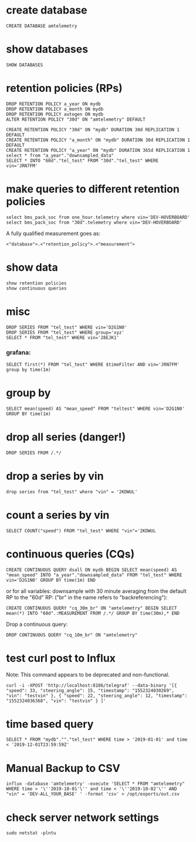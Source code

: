 # create database
```
CREATE DATABASE amtelemetry
```

# show databases
```
SHOW DATABASES
```

# retention policies (RPs)
```
DROP RETENTION POLICY a_year ON mydb
DROP RETENTION POLICY a_month ON mydb
DROP RETENTION POLICY autogen ON mydb
ALTER RETENTION POLICY "30d" ON "amtelemetry" DEFAULT

CREATE RETENTION POLICY "30d" ON "mydb" DURATION 30d REPLICATION 1 DEFAULT
CREATE RETENTION POLICY "a_month" ON "mydb" DURATION 30d REPLICATION 1 DEFAULT
CREATE RETENTION POLICY "a_year" ON "mydb" DURATION 365d REPLICATION 1
select * from "a_year"."downsampled_data"
SELECT * INTO "60d"."tel_test" FROM "30d"."tel_test" WHERE vin='JRN7FM'
```

# make queries to different retention policies
```
select bms_pack_soc from one_hour.telemetry where vin='DEV-HOVERBOARD'
select bms_pack_soc from "30d".telemetry where vin='DEV-HOVERBOARD'
```
A fully qualified measurement goes as:
```
<"database">.<"retention_policy">.<"measurement">
```

# show data
```
show retention policies
show continuous queries
```

# misc
```
DROP SERIES FROM "tel_test" WHERE vin='D2G1N0'
DROP SERIES FROM "tel_test" WHERE group='xyz'
SELECT * FROM "tel_test" WHERE vin='28EJK1'
```
### grafana:
```
SELECT first(*) FROM "tel_test" WHERE $timeFilter AND vin='JRN7FM' group by time(1m)
```

# group by
```
SELECT mean(speed) AS "mean_speed" FROM "teltest" WHERE vin='D2G1N0' GROUP BY time(1m)
```

# drop all series (danger!)
```
DROP SERIES FROM /.*/
```

# drop a series by vin
```
drop series from "tel_test" where "vin" = '2KDWUL'
```

# count a series by vin
```
SELECT COUNT("speed") FROM "tel_test" WHERE "vin"='2KDWUL
```

# continuous queries (CQs)
```
CREATE CONTINUOUS QUERY dsall ON mydb BEGIN SELECT mean(speed) AS "mean_speed" INTO "a_year"."downsampled_data" FROM "tel_test" WHERE vin='D2G1N0' GROUP BY time(1m) END
```
or for all variables:
downsample with 30 minute averaging from the default RP to the "60d" RP: ("br" in the name refers to "backreferencing"):
```
CREATE CONTINUOUS QUERY "cq_30m_br" ON "amtelemetry" BEGIN SELECT mean(*) INTO "60d".:MEASUREMENT FROM /.*/ GROUP BY time(30m),* END
```
Drop a continuous query:
```
DROP CONTINUOUS QUERY "cq_10m_br" ON "amtelemetry"
```

# test curl post to Influx
Note: This command appears to be deprecated and non-functional.
```
curl -i -XPOST 'http://localhost:8186/telegraf' --data-binary '[{ "speed": 33, "steering_angle": 15, "timestamp": "1552324030269", "vin": "testvin" }, { "speed": 22, "steering_angle": 12, "timestamp": "1552324036368", "vin": "testvin" } ]'
```

# time based query
```
SELECT * FROM "mydb".""."tel_test" WHERE time > '2019-01-01' and time < '2019-12-01T23:59:59Z'
```

# Manual Backup to CSV
```
influx -database 'amtelemetry' -execute 'SELECT * FROM "amtelemetry" WHERE time > '\''2019-10-01'\'' and time < '\''2019-10-02'\'' AND "vin" = 'DEV-ALL_YOUR_BASE' ' -format 'csv' > /opt/exports/out.csv
```

# check server network settings
```
sudo netstat -plntu
```
